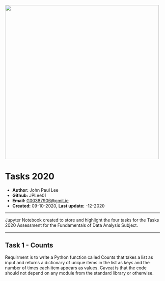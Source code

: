 <img  width="500" height="500" img src="https://i0.wp.com/www.creatingentrepreneursinfood.eu/wp-content/uploads/2017/02/GMIT-logo.png">

# Tasks 2020 

* **Author:** John Paul Lee
* **Github:** JPLee01
* **Email:** G00387906@gmit.ie
* **Created:** 09-10-2020, **Last update:** -12-2020
****
Jupyter Notebook created to store and highlight the four tasks for the Tasks 2020 Assessment for the Fundamentals of Data Analysis Subject.
****
## Task 1 - Counts
Requirment is to write a Python function called Counts that takes a list as input and returns a dictionary of unique items in the list as keys and the number of times each item appears as values. Caveat is that the code should not depend on any module from the standard library or otherwise.